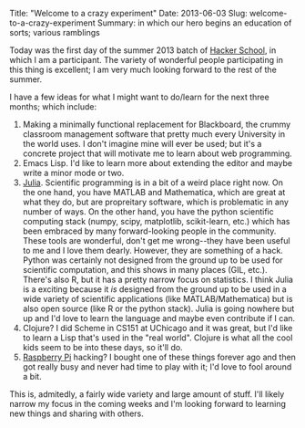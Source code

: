 Title: "Welcome to a crazy experiment"
Date: 2013-06-03
Slug: welcome-to-a-crazy-experiment
Summary: in which our hero begins an education of sorts; various ramblings

Today was the first day of the summer 2013 batch of [Hacker School](http://www.hackerschool.com), in which I am a participant. The variety of wonderful people participating in this thing is excellent; I am very much looking forward to the rest of the summer.

I have a few ideas for what I might want to do/learn for the next three months; which include:

1. Making a minimally functional replacement for Blackboard, the crummy classroom management software that pretty much every University in the world uses. I don't imagine mine will ever be used; but it's a concrete project that will motivate me to learn about web programming.
2. Emacs Lisp. I'd like to learn more about extending the editor and maybe write a minor mode or two.
3. [Julia](http://julia-lang.org). Scientific programming is in a bit of a weird place right now. On the one hand, you have MATLAB and Mathematica, which are great at what they do, but are propreitary software, which is problematic in any number of ways. On the other hand, you have the python scientific computing stack (numpy, scipy, matplotlib, scikit-learn, etc.) which has been embraced by many forward-looking people in the community. These tools are wonderful, don't get me wrong--they have been useful to me and I love them dearly. However, they are something of a hack. Python was certainly not designed from the ground up to be used for scientific computation, and this shows in many places (GIL, etc.). There's also R, but it has a pretty narrow focus on statistics. I think Julia is a exciting because it *is* designed from the ground up to be used in a wide variety of scientific applications (like MATLAB/Mathematica) but is also open source (like R or the python stack). Julia is going nowhere but up and I'd love to learn the language and maybe even contribute if I can.
4. Clojure? I did Scheme in CS151 at UChicago and it was great, but I'd like to learn a Lisp that's used in the "real world". Clojure is what all the cool kids seem to be into these days, so it'll do.
5. [Raspberry Pi](http://www.raspberrypi.org/) hacking? I bought one of these things forever ago and then got really busy and never had time to play with it; I'd love to fool around a bit.

This is, admitedly, a fairly wide variety and large amount of stuff. I'll likely narrow my focus in the coming weeks and I'm looking forward to learning new things and sharing with others.